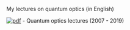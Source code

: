 My lectures on quantum optics (in English)

[![pdf](https://img.shields.io/badge/qoptics.pdf-orange.svg)](https://nbviewer.org/github/ivanmurashko/qoptics/blob/main/qoptics.pdf) - Quantum optics lectures (2007 - 2019) 
